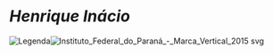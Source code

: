 # ***Henrique Inácio***

![Legenda]()![Instituto_Federal_do_Paraná_-_Marca_Vertical_2015 svg](https://github.com/user-attachments/assets/4d78afdb-4cfb-4e6f-8c15-a85629208da1)

